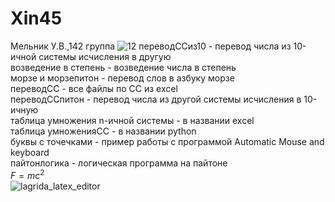 # Xin45
Мельник У.В.,142 группа
![12](https://user-images.githubusercontent.com/114554816/192690141-5ac8028e-40d7-4e2b-a94b-85f57fd0751f.jpg)
переводССиз10 - перевод числа из 10-ичной системы исчисления в другую     
возведение в степень - возведение числа в степень     
морзе и морзепитон - перевод слов в азбуку морзе    
переводСС - все файлы по СС из excel    
переводССпитон - перевод числа из другой системы исчисления в 10-ичную    
таблица умножения n-ичной системы - в названии excel    
таблица умноженияСС - в названии python                        
буквы с точечками - пример работы с программой Automatic Mouse and keyboard          
пайтонлогика - логическая программа на пайтоне        
$F=mc^2$        
![lagrida_latex_editor](https://user-images.githubusercontent.com/114554816/198192287-57af67b3-2124-4067-9b14-c12a5f4508ba.png)
